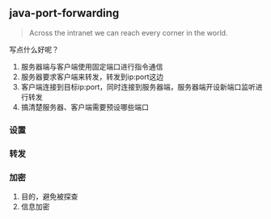 ## java-port-forwarding
> Across the intranet we can reach every corner in the world.

写点什么好呢？
1. 服务器端与客户端使用固定端口进行指令通信
2. 服务器要求客户端来转发，转发到ip:port这边
3. 客户端连接到目标ip:port，同时连接到服务器端，服务器端开设新端口监听进行转发
4. 搞清楚服务器、客户端需要预设哪些端口

### 设置

### 转发

### 加密
1. 目的，避免被探查
2. 信息加密

